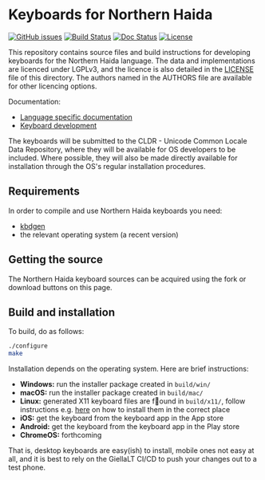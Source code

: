 # Keyboards for Northern Haida

[![GitHub issues](https://img.shields.io/github/issues-raw/giellalt/keyboard-hdn)](https://github.com/giellalt/keyboard-hdn/issues)
[![Build Status](https://github.com/giellalt/keyboard-hdn/workflows/Build%20Keyboards/badge.svg)](https://github.com/giellalt/keyboard-hdn/actions)
[![Doc Status](https://github.com/giellalt/keyboard-hdn/workflows/Build%20Docs/badge.svg)](https://github.com/giellalt/keyboard-hdn/actions)
[![License](https://img.shields.io/github/license/giellalt/keyboard-hdn)](https://github.com/giellalt/keyboard-hdn/blob/main/LICENSE)

This repository contains source files and build instructions for
developing keyboards for the Northern Haida language. The data and
implementations are licenced under LGPLv3, and the licence is
also detailed in the [LICENSE](LICENSE) file of this directory. The authors named
in the AUTHORS file are available for other licencing options.

Documentation:

- [Language specific documentation](https://giellalt.github.io/keyboard-hdn)
- [Keyboard development](https://giellalt.github.io/keyboards/Overview.html)

The keyboards will be submitted to the CLDR - Unicode Common Locale Data
Repository, where they will be available for OS developers to be
included. Where possible, they will also be made directly available for
installation through the OS's regular installation procedures.

## Requirements

In order to compile and use Northern Haida keyboards you need:

- [kbdgen](https://github.com/divvun/kbdgen)
- the relevant operating system (a recent version)

## Getting the source

The Northern Haida keyboard sources can be acquired using the fork or download
buttons on this page.

## Build and installation

To build, do as follows:

```sh
./configure
make
```

Installation depends on the operating system. Here are brief instructions:

- __Windows:__ run the installer package created in `build/win/`
- __macOS:__ run the installer package created in `build/mac/`
- __Linux:__ generated X11 keyboard files are found in `build/x11/`, follow
  instructions e.g.
  [here](https://paulguerin.medium.com/install-an-additional-keyboard-layout-on-x11-58e53aaef1e4)
  on how to install them in the correct place
- __iOS:__ get the keyboard from the keyboard app in the App store
- __Android:__ get the keyboard from the keyboard app in the Play store
- __ChromeOS:__ forthcoming

That is, desktop keyboards are easy(ish) to install, mobile ones not easy at all,
and it is best to rely on the GiellaLT CI/CD to push your changes out to a test phone.
